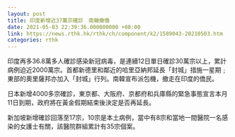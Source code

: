 ```yaml
---
layout: post
title: 印度新增近37萬宗確診　南韓撤僑
date: 2021-05-03 22:39:36.000000000 +08:00
link: https://news.rthk.hk/rthk/ch/component/k2/1589043-20210503.htm
categories: rthk
---
```


印度再多36.8萬多人確診感染新冠病毒，是連續12日單日確診30萬宗以上，累計病例迫近2000萬宗。首都新德里和鄰近的哈里亞納邦延長「封城」措施一星期﹔東部的奧里薩邦亦加入「封城」行列。南韓宣布派包機，撤走在印度的僑民。

日本新增4000多宗確診，東京都、大阪府、京都府和兵庫縣的緊急事態宣言本月11日到期，政府將在黃金假期結束後決定是否再延長。

新加坡新增確診回落至17宗，10宗是本土病例，當中有8宗和當地一間醫院一名感染的女護士有關，該醫院群組累計有35宗個案。
